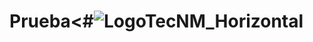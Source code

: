 # Prueba<#![LogoTecNM_Horizontal](https://user-images.githubusercontent.com/101742408/160739752-3ab4ba83-01d7-49b6-9ede-3ab2478f0696.svg)
>
